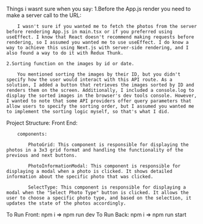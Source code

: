 Things i wasnt sure when you say:
1.Before the App.js render you need to make a server call to the URL:

        I wasn't sure if you wanted me to fetch the photos from the server before rendering App.js in main.tsx or if you preferred using useEffect. I know that React doesn't recommend making requests before rendering, so I assumed you wanted me to use useEffect. I do know a way to achieve this using Next.js with server-side rendering, and I also found a way to do it with Redux Thunk.

    2.Sorting function on the images by id or date.

        You mentioned sorting the images by their ID, but you didn't specify how the user would interact with this API route. As a solution, I added a button that retrieves the images sorted by ID and renders them on the screen. Additionally, I included a console.log to display the sorted images in the browser's dev tools console. However, I wanted to note that some API providers offer query parameters that allow users to specify the sorting order, but I assumed you wanted me to implement the sorting logic myself, so that's what I did.

Project Structure:
Front End:

        components:

            PhotoGrid: This component is responsible for displaying the photos in a 3x3 grid format and handling the functionality of the previous and next buttons.

            PhotoInformationModal: This component is responsible for displaying a modal when a photo is clicked. It shows detailed information about the specific photo that was clicked.

            SelectType: This component is responsible for displaying a modal when the "Select Photo Type" button is clicked. It allows the user to choose a specific photo type, and based on the selection, it updates the state of the photos accordingly.

To Run Front: npm i => npm run dev
To Run Back: npm i => npm run start

